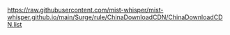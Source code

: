 https://raw.githubusercontent.com/mist-whisper/mist-whisper.github.io/main/Surge/rule/ChinaDownloadCDN/ChinaDownloadCDN.list
